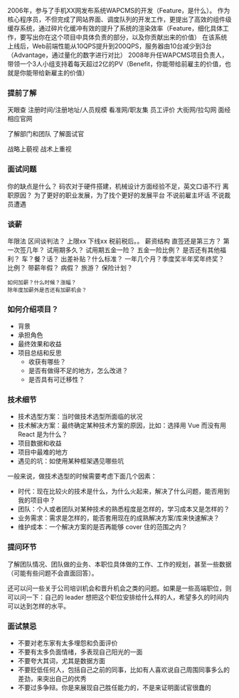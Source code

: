 2006年，参与了手机XX网发布系统WAPCMS的开发（Feature，是什么）。
作为核心程序员，不但完成了网站界面、调度队列的开发工作，更提出了高效的组件级缓存系统，通过碎片化缓冲有效的提升了系统的渲染效率（Feature，细化具体工作，要写出你在这个项目中具体负责的部分，以及你贡献出来的价值）
在该系统上线后，Web前端性能从10QPS提升到200QPS，服务器由10台减少到3台（Advantage，通过量化的数字进行对比）
2008年升任WAPCMS项目负责人，带领一个3人小组支持着每天超过2亿的PV（Benefit，你能带给前雇主的价值，也就是你能带给新雇主的价值）

### 提前了解
天眼查         注册时间/注册地址/人员规模
看准网/职友集  员工评价
大街网/拉勾网  面经
相应官网

了解部门和团队
了解面试官

战略上藐视
战术上重视

### 面试问题
你的缺点是什么？ 码农对于硬件搭建，机械设计方面经验不足，英文口语不行
离职原因？   为了更好的职业发展，为了找个更好的发展平台
    不说前雇主坏话
    不说裁员遭遇

### 谈薪
年限法
区间谈判法？  上限xx  下线xx  税前税后。。
薪资结构
    直签还是第三方？ 第一次签几年？ 试用期多久？ 试用期五金一险？ 五金一险比例？
    是否还有其他福利？ 车？餐？话？
    出差补贴？什么标准？
    一年几个月？季度奖半年奖年终奖？  比例？
    带薪年假？
    病假？
    旅游？
    保险计划？

    如何加薪？什么时候？涨幅？
    除年度加薪外是否还有加薪机会？

### 如何介绍项目？
- 背景
- 承担角色
- 最终效果和收益
- 项目总结和反思
    - 收获有哪些？
    - 是否有做得不足的地方，怎么改进？
    - 是否具有可迁移性？

### 技术细节
- 技术选型方案：当时做技术选型所面临的状况
- 技术解决方案：最终确定某种技术方案的原因，比如：选择用 Vue 而没有用 React 是为什么？
- 项目数据和收益
- 项目中最难的地方
- 遇见的坑：如使用某种框架遇见哪些坑

一般来说，做技术选型的时候需要考虑下面几个因素：

- 时代：现在比较火的技术是什么，为什么火起来，解决了什么问题，能否用到我的项目中？
- 团队：个人或者团队对某种技术的熟悉程度是怎样的，学习成本又是怎样的？
- 业务需求：需求是怎样的，能否套用现在的成熟解决方案/库来快速解决？
- 维护成本：一个解决方案的是否再能够 cover 住的范围之内？

### 提问环节
了解团队情况、团队做的业务、本职位具体做的工作、工作的规划，甚至一些数据（可能有些问题不会直面回答）。

还可以问一些关于公司培训机会和晋升机会之类的问题。如果是一些高端职位，则可以问一下：自己的 leader 想把这个职位安排给什么样的人，希望多久的时间内可以达到怎样的水平。

### 面试禁忌
- 不要对老东家有太多埋怨和负面评价
- 不要有太多负面情绪，多表现自己阳光的一面
- 不要夸大其词，尤其是数据方面
- 不要贬低任何人，包括自己之前的同事，比如有人喜欢说自己周围同事多么的差劲，来突出自己的优秀
- 不要过多争辩。你是来展现自己胜任能力的，不是来证明面试官很蠢的


